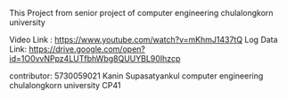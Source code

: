 This Project from senior project of computer engineering chulalongkorn university 

Video Link : https://www.youtube.com/watch?v=mKhmJ1437tQ
Log Data Link: https://drive.google.com/open?id=1O0vvNPpz4LUTfbhWbg8QUUYBL90Ihzcp 

contributor: 5730059021 Kanin Supasatyankul computer engineering chulalongkorn university CP41
